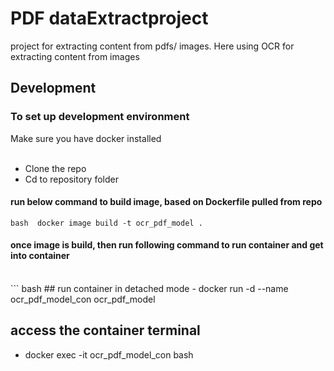 # PDF dataExtractproject
project for extracting content from pdfs/ images. 
Here using OCR for extracting content from images

## Development
### To set up development environment
Make sure you have docker installed <br>
<br>


- Clone the repo
- Cd to repository folder

#### run below command to build image, based on Dockerfile pulled from repo 
```bash  docker image build -t ocr_pdf_model . ```
<br>

#### once image is build, then run following command to run container and get into container 
<br>
``` bash 
 ## run container in detached mode 
 - docker run -d --name ocr_pdf_model_con ocr_pdf_model 
 
 ## access the container terminal 
 - docker exec -it ocr_pdf_model_con bash
